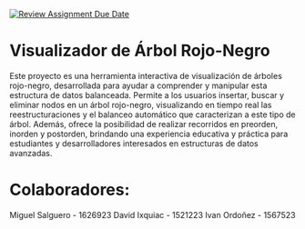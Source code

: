 [![Review Assignment Due Date](https://classroom.github.com/assets/deadline-readme-button-22041afd0340ce965d47ae6ef1cefeee28c7c493a6346c4f15d667ab976d596c.svg)](https://classroom.github.com/a/Km5Lc-LO)
# Visualizador de Árbol Rojo-Negro

Este proyecto es una herramienta interactiva de visualización de árboles rojo-negro, desarrollada para ayudar a comprender y manipular esta estructura de datos balanceada. Permite a los usuarios insertar, buscar y eliminar nodos en un árbol rojo-negro, visualizando en tiempo real las reestructuraciones y el balanceo automático que caracterizan a este tipo de árbol. Además, ofrece la posibilidad de realizar recorridos en preorden, inorden y postorden, brindando una experiencia educativa y práctica para estudiantes y desarrolladores interesados en estructuras de datos avanzadas.

# Colaboradores:
Miguel Salguero - 1626923
David Ixquiac - 1521223
Ivan Ordoñez - 1567523
